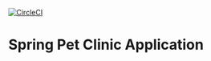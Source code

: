 [![CircleCI](https://circleci.com/gh/digid0c/spring_guru_pet_clinic.svg?style=svg)](https://circleci.com/gh/digid0c/spring_guru_pet_clinic)

# Spring Pet Clinic Application